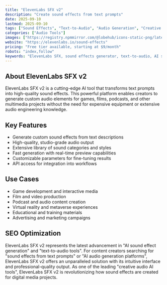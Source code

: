 ```yaml
---
title: "ElevenLabs SFX v2"
description: "Create sound effects from text prompts"
date: 2025-09-10
lastmod: 2025-09-10
tags: ["Sound Effects", "Text-to-Audio", "Audio Generation", "Creative Tools"]
categories: ["Audio Tools"]
images: ["https://registry.npmmirror.com/@lobehub/icons-static-png/latest/files/light/elevenlabs.png"]
website: "https://elevenlabs.io/sound-effects"
pricing: "Free tier available, starting at $9/month"
robots: "index,follow"
keywords: "ElevenLabs SFX, sound effects generator, text-to-audio, AI sound effects, audio generation"
---
```


## About ElevenLabs SFX v2

ElevenLabs SFX v2 is a cutting-edge AI tool that transforms text prompts into high-quality sound effects. This powerful platform enables creators to generate custom audio elements for games, films, podcasts, and other multimedia projects without the need for expensive equipment or extensive audio engineering knowledge.

## Key Features

- Generate custom sound effects from text descriptions
- High-quality, studio-grade audio output
- Extensive library of sound categories and styles
- Fast generation with real-time preview capabilities
- Customizable parameters for fine-tuning results
- API access for integration into workflows

## Use Cases

- Game development and interactive media
- Film and video production
- Podcast and audio content creation
- Virtual reality and metaverse experiences
- Educational and training materials
- Advertising and marketing campaigns

## SEO Optimization

ElevenLabs SFX v2 represents the latest advancement in "AI sound effect generation" and "text-to-audio tools". For content creators searching for "sound effects from text prompts" or "AI audio generation platforms", ElevenLabs SFX v2 offers an unparalleled solution with its intuitive interface and professional-quality output. As one of the leading "creative audio AI tools", ElevenLabs SFX v2 is revolutionizing how sound effects are created for digital media projects.